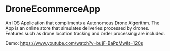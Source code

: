 # DroneEcommerceApp

An IOS Application that compliments a Autonomous Drone Algorithm. The App is an online store that simulates deliveries processed by drones. Features such as drone location tracking and order processing are included.

Demo: https://www.youtube.com/watch?v=bujF-BaPpMw&t=120s
